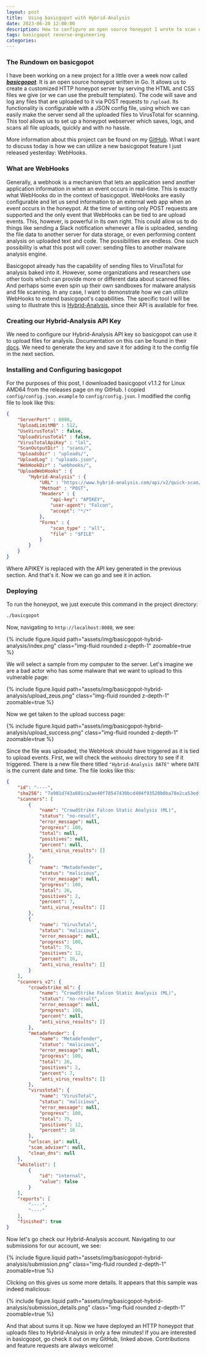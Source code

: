 ```yaml
---
layout: post
title:  Using basicgopot with Hybrid-Analysis
date: 2023-06-20 12:00:00
description: How to configure an open source honeypot I wrote to scan uploaded files with Hybrid-Analysis using WebHooks.
tags: basicgopot reverse-engineering 
categories: 
---
```


### The Rundown on basicgopot
I have been working on a new project for a little over a week now called [***basicgopot***](https://github.com/morgenm/basicgopot). It is an open source honeypot written in Go. It allows us to create a customized HTTP honeypot server by serving the HTML and CSS files we give (or we can use the prebuilt templates). The code will save and log any files that are uploaded to it via POST requests to `/upload`. Its functionality is configurable with a JSON config file, using which we can easily make the server send all the uploaded files to VirusTotal for scanning. This tool allows us to set up a honeypot webserver which saves, logs, and scans all file uploads, quickly and with no hassle. 

More information about this project can be found on my [GitHub](https://github.com/morgenm/basicgopot). What I want to discuss today is how we can utilize a new basicgopot feature I just released yesterday: WebHooks. 

### What are WebHooks
Generally, a webhook is a mechanism that lets an application send another application information in when an event occurs in real-time. This is exactly what WebHooks do in the context of basicgopot. WebHooks are easily configurable and let us send information to an external web app when an event occurs in the honeypot. At the time of writing only POST requests are supported and the only event that WebHooks can be tied to are upload events. This, however, is powerful in its own right. This could allow us to do things like sending a Slack notification whenever a file is uploaded, sending the file data to another server for data storage, or even performing content analysis on uploaded text and code. The possibilities are endless. One such possibility is what this post will cover: sending files to another malware analysis engine. 

Basicgopot already has the capability of sending files to VirusTotal for analysis baked into it. However, some organizations and researchers use other tools which can provide more or different data about scanned files. And perhaps some even spin up their own sandboxes for malware analysis and file scanning. In any case, I want to demonstrate how we can utilize WebHooks to extend basicgopot's capabilities. The specific tool I will be using to illustrate this is [Hybrid-Analysis](https://www.hybrid-analysis.com), since their API is available for free.

### Creating our Hybrid-Analysis API Key
We need to configure our Hybrid-Analysis API key so basicgopot can use it to upload files for analysis. Documentation on this can be found in their [docs](https://www.hybrid-analysis.com/docs/api/v2). We need to generate the key and save it for adding it to the config file in the next section.

### Installing and Configuring basicgopot
For the purposes of this post, I downloaded basicgopot v1.1.2 for Linux AMD64 from the releases page on my GitHub. I copied `config/config.json.example` to `config/config.json`. I modified the config file to look like this:
```json
{
    "ServerPort" : 8080,
    "UploadLimitMB" : 512,
    "UseVirusTotal" : false,
    "UploadVirusTotal" : false,
    "VirusTotalApiKey" : "lol",
    "ScanOutputDir" : "scans/",
    "UploadsDir" : "uploads/",
    "UploadLog" : "uploads.json",
    "WebHookDir" : "webhooks/",
    "UploadWebHooks" : { 
        "Hybrid-Analysis" : {
            "URL" : "https://www.hybrid-analysis.com/api/v2/quick-scan/file",
            "Method" : "POST",
            "Headers" : {
                "api-key": "APIKEY",
                "user-agent": "Falcon",
                "accept": "*/*"
            },
            "Forms" : {
                "scan_type" : "all",
                "file" : "$FILE"
            }
        }  
    }
}
```
Where APIKEY is replaced with the API key generated in the previous section. And that's it. Now we can go and see it in action.

### Deploying
To run the honeypot, we just execute this command in the project directory:
```bash
./basicgopot
```
Now, navigating to `http://localhost:8080`, we see:

{% include figure.liquid path="assets/img/basicgopot-hybrid-analysis/index.png" class="img-fluid rounded z-depth-1" zoomable=true %}

We will select a sample from my computer to the server. Let's imagine we are a bad actor who has some malware that we want to upload to this vulnerable page:

{% include figure.liquid path="assets/img/basicgopot-hybrid-analysis/upload_zeus.png" class="img-fluid rounded z-depth-1" zoomable=true %}

Now we get taken to the upload success page:

{% include figure.liquid path="assets/img/basicgopot-hybrid-analysis/upload_success.png" class="img-fluid rounded z-depth-1" zoomable=true %}

Since the file was uploaded, the WebHook should have triggered as it is tied to upload events. First, we will check the `webhooks` directory to see if it triggered. There is a new file there titled `"Hybrid-Analysis DATE"` where `DATE` is the current date and time. The file looks like this:

```json
{
    "id": "----",
    "sha256": "7a981d743a601ca2ae40f78547430bcd404f93520b0ba78e2ca53edf8a0f31f0",
    "scanners": [
        {
            "name": "CrowdStrike Falcon Static Analysis (ML)",
            "status": "no-result",
            "error_message": null,
            "progress": 100,
            "total": null,
            "positives": null,
            "percent": null,
            "anti_virus_results": []
        },
        {
            "name": "Metadefender",
            "status": "malicious",
            "error_message": null,
            "progress": 100,
            "total": 26,
            "positives": 2,
            "percent": 7,
            "anti_virus_results": []
        },
        {
            "name": "VirusTotal",
            "status": "malicious",
            "error_message": null,
            "progress": 100,
            "total": 75,
            "positives": 12,
            "percent": 16,
            "anti_virus_results": []
        }
    ],
    "scanners_v2": {
        "crowdstrike_ml": {
            "name": "CrowdStrike Falcon Static Analysis (ML)",
            "status": "no-result",
            "error_message": null,
            "progress": 100,
            "percent": null,
            "anti_virus_results": []
        },
        "metadefender": {
            "name": "Metadefender",
            "status": "malicious",
            "error_message": null,
            "progress": 100,
            "total": 26,
            "positives": 2,
            "percent": 7,
            "anti_virus_results": []
        },
        "virustotal": {
            "name": "VirusTotal",
            "status": "malicious",
            "error_message": null,
            "progress": 100,
            "total": 75,
            "positives": 12,
            "percent": 16
        },
        "urlscan_io": null,
        "scam_adviser": null,
        "clean_dns": null
    },
    "whitelist": [
        {
            "id": "internal",
            "value": false
        }
    ],
    "reports": [
        "----",
        "----"
    ],
    "finished": true
}
```

Now let's go check our Hybrid-Analysis account. Navigating to our submissions for our account, we see:

{% include figure.liquid path="assets/img/basicgopot-hybrid-analysis/submission.png" class="img-fluid rounded z-depth-1" zoomable=true %}

Clicking on this gives us some more details. It appears that this sample was indeed malicious:

{% include figure.liquid path="assets/img/basicgopot-hybrid-analysis/submission_details.png" class="img-fluid rounded z-depth-1" zoomable=true %}

And that about sums it up. Now we have deployed an HTTP honeypot that uploads files to Hybrid-Analysis in only a few minutes! If you are interested in basicgopot, go check it out on my GitHub, linked above. Contributions and feature requests are always welcome!